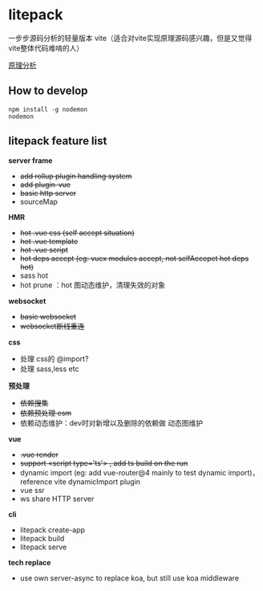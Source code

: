 # litepack

一步步源码分析的轻量版本 vite（适合对vite实现原理源码感兴趣，但是又觉得vite整体代码难啃的人）

[原理分析](https://github.com/wizardpisces/lerna-repo/blob/master/packages/litepack/ppt-vite.md)

## How to develop

```
npm install -g nodemon
nodemon
```

## litepack feature list

**server frame**
* ~~add rollup plugin handling system~~
* ~~add plugin-vue~~
* ~~basic http server~~
* sourceMap

**HMR**
* ~~hot .vue css (self accept situation)~~
* ~~hot .vue template~~
* ~~hot .vue script~~
* ~~hot deps accept (eg: vuex modules accept, not selfAccepet hot deps hot)~~
* sass hot
* hot prune ：hot 图动态维护，清理失效的对象

**websocket**
* ~~basic websocket~~
* ~~websocket断线重连~~

**css**
* 处理 css的 @import?
* 处理 sass,less etc

**预处理**
* ~~依赖搜集~~
* ~~依赖预处理 esm~~
* 依赖动态维护：dev时对新增以及删除的依赖做 动态图维护

**vue**
* ~~.vue render~~
* ~~support \<script type='ts'\> , add ts build on the run~~
* dynamic import (eg: add vue-router@4 mainly to test dynamic import)，reference vite dynamicImport plugin
* vue ssr
* ws share HTTP server

**cli**
* litepack create-app
* litepack build
* litepack serve

**tech replace**
* use own server-async to replace koa, but still use koa middleware
